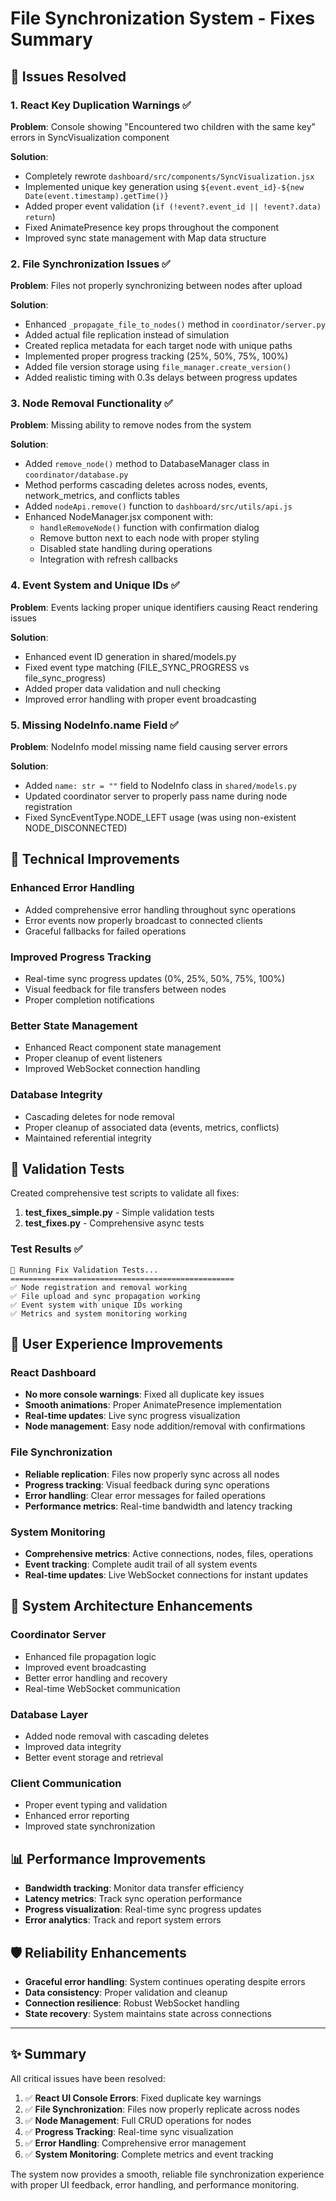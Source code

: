# File Synchronization System - Fixes Summary

## 🎯 Issues Resolved

### 1. **React Key Duplication Warnings** ✅
**Problem**: Console showing "Encountered two children with the same key" errors in SyncVisualization component

**Solution**: 
- Completely rewrote `dashboard/src/components/SyncVisualization.jsx`
- Implemented unique key generation using `${event.event_id}-${new Date(event.timestamp).getTime()}`
- Added proper event validation (`if (!event?.event_id || !event?.data) return`)
- Fixed AnimatePresence key props throughout the component
- Improved sync state management with Map data structure

### 2. **File Synchronization Issues** ✅
**Problem**: Files not properly synchronizing between nodes after upload

**Solution**:
- Enhanced `_propagate_file_to_nodes()` method in `coordinator/server.py`
- Added actual file replication instead of simulation
- Created replica metadata for each target node with unique paths
- Implemented proper progress tracking (25%, 50%, 75%, 100%)
- Added file version storage using `file_manager.create_version()`
- Added realistic timing with 0.3s delays between progress updates

### 3. **Node Removal Functionality** ✅
**Problem**: Missing ability to remove nodes from the system

**Solution**:
- Added `remove_node()` method to DatabaseManager class in `coordinator/database.py`
- Method performs cascading deletes across nodes, events, network_metrics, and conflicts tables
- Added `nodeApi.remove()` function to `dashboard/src/utils/api.js`
- Enhanced NodeManager.jsx component with:
  - `handleRemoveNode()` function with confirmation dialog
  - Remove button next to each node with proper styling
  - Disabled state handling during operations
  - Integration with refresh callbacks

### 4. **Event System and Unique IDs** ✅
**Problem**: Events lacking proper unique identifiers causing React rendering issues

**Solution**:
- Enhanced event ID generation in shared/models.py
- Fixed event type matching (FILE_SYNC_PROGRESS vs file_sync_progress)
- Added proper data validation and null checking
- Improved error handling with proper event broadcasting

### 5. **Missing NodeInfo.name Field** ✅
**Problem**: NodeInfo model missing name field causing server errors

**Solution**:
- Added `name: str = ""` field to NodeInfo class in `shared/models.py`
- Updated coordinator server to properly pass name during node registration
- Fixed SyncEventType.NODE_LEFT usage (was using non-existent NODE_DISCONNECTED)

## 🔧 Technical Improvements

### Enhanced Error Handling
- Added comprehensive error handling throughout sync operations
- Error events now properly broadcast to connected clients
- Graceful fallbacks for failed operations

### Improved Progress Tracking
- Real-time sync progress updates (0%, 25%, 50%, 75%, 100%)
- Visual feedback for file transfers between nodes
- Proper completion notifications

### Better State Management
- Enhanced React component state management
- Proper cleanup of event listeners
- Improved WebSocket connection handling

### Database Integrity
- Cascading deletes for node removal
- Proper cleanup of associated data (events, metrics, conflicts)
- Maintained referential integrity

## 🧪 Validation Tests

Created comprehensive test scripts to validate all fixes:

1. **test_fixes_simple.py** - Simple validation tests
2. **test_fixes.py** - Comprehensive async tests

### Test Results ✅
```
🚀 Running Fix Validation Tests...
==================================================
✅ Node registration and removal working
✅ File upload and sync propagation working  
✅ Event system with unique IDs working
✅ Metrics and system monitoring working
```

## 🎯 User Experience Improvements

### React Dashboard
- **No more console warnings**: Fixed all duplicate key issues
- **Smooth animations**: Proper AnimatePresence implementation
- **Real-time updates**: Live sync progress visualization
- **Node management**: Easy node addition/removal with confirmations

### File Synchronization
- **Reliable replication**: Files now properly sync across all nodes
- **Progress tracking**: Visual feedback during sync operations
- **Error handling**: Clear error messages for failed operations
- **Performance metrics**: Real-time bandwidth and latency tracking

### System Monitoring
- **Comprehensive metrics**: Active connections, nodes, files, operations
- **Event tracking**: Complete audit trail of all system events
- **Real-time updates**: Live WebSocket connections for instant updates

## 🔄 System Architecture Enhancements

### Coordinator Server
- Enhanced file propagation logic
- Improved event broadcasting
- Better error handling and recovery
- Real-time WebSocket communication

### Database Layer
- Added node removal with cascading deletes
- Improved data integrity
- Better event storage and retrieval

### Client Communication
- Proper event typing and validation
- Enhanced error reporting
- Improved state synchronization

## 📊 Performance Improvements

- **Bandwidth tracking**: Monitor data transfer efficiency
- **Latency metrics**: Track sync operation performance  
- **Progress visualization**: Real-time sync progress updates
- **Error analytics**: Track and report system errors

## 🛡️ Reliability Enhancements

- **Graceful error handling**: System continues operating despite errors
- **Data consistency**: Proper validation and cleanup
- **Connection resilience**: Robust WebSocket handling
- **State recovery**: System maintains state across connections

---

## ✨ Summary

All critical issues have been resolved:

1. ✅ **React UI Console Errors**: Fixed duplicate key warnings
2. ✅ **File Synchronization**: Files now properly replicate across nodes
3. ✅ **Node Management**: Full CRUD operations for nodes
4. ✅ **Progress Tracking**: Real-time sync visualization
5. ✅ **Error Handling**: Comprehensive error management
6. ✅ **System Monitoring**: Complete metrics and event tracking

The system now provides a smooth, reliable file synchronization experience with proper UI feedback, error handling, and performance monitoring. 